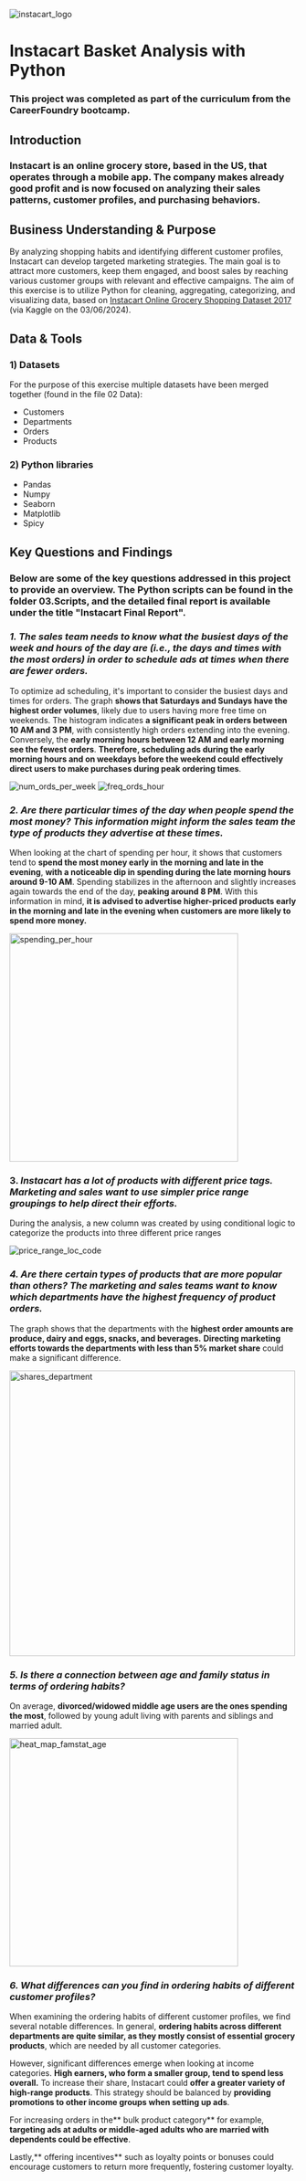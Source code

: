 ![instacart_logo](pictures%20and%20visualization/instacart_logo.png)


# Instacart Basket Analysis with Python
### This project was completed as part of the curriculum from the CareerFoundry bootcamp.

## Introduction
### Instacart is an online grocery store, based in the US, that operates through a mobile app. The company makes already good profit and is now focused on analyzing their sales patterns, customer profiles, and purchasing behaviors.

## Business Understanding & Purpose

By analyzing shopping habits and identifying different customer profiles, Instacart can develop targeted marketing strategies. The main goal is to attract more customers, keep them engaged, and boost sales by reaching various customer groups with relevant and effective campaigns.
The aim of this exercise is to utilize Python for cleaning, aggregating, categorizing, and visualizing data, based on [Instacart Online Grocery Shopping Dataset 2017](www.instacart.com/datasets/grocery-shopping-2017) (via Kaggle on the 03/06/2024).

## Data & Tools
### 1)	Datasets
For the purpose of this exercise multiple datasets have been merged together (found in the file 02 Data):
- Customers
- Departments
- Orders
- Products
### 2)	Python libraries
- Pandas
- Numpy
- Seaborn
- Matplotlib
- Spicy

## Key Questions and Findings
### Below are some of the key questions addressed in this project to provide an overview. The Python scripts can be found in the folder 03.Scripts, and the detailed final report is available under the title "Instacart Final Report".

### _1. The sales team needs to know what the busiest days of the week and hours of the day are (i.e., the days and times with the most orders) in order to schedule ads at times when there are fewer orders._

To optimize ad scheduling, it's important to consider the busiest days and times for orders. The graph **shows that Saturdays and Sundays have the highest order volumes**, likely due to users having more free time on weekends. The histogram indicates **a significant peak in orders between 10 AM and 3 PM**, with consistently high orders extending into the evening. Conversely, the **early morning hours between 12 AM and early morning see the fewest orders**. **Therefore, scheduling ads during the early morning hours and on weekdays before the weekend could effectively direct users to make purchases during peak ordering times**.

![num_ords_per_week](pictures%20and%20visualization/num_ords_per_week.png)   ![freq_ords_hour](pictures%20and%20visualization/freq_ords_hour.png) 

### _2.  Are there particular times of the day when people spend the most money? This information might inform the sales team the type of products they advertise at these times._

When looking at the chart of spending per hour, it shows that customers tend to **spend the most money early in the morning and late in the evening**, **with a noticeable dip in spending during the late morning hours around 9-10 AM**. Spending stabilizes in the afternoon and slightly increases again towards the end of the day, **peaking around 8 PM**. With this information in mind, **it is advised to advertise higher-priced products early in the morning and late in the evening when customers are more likely to spend more money.**

<img src="pictures%20and%20visualization/spending_per_hour.png" alt="spending_per_hour" width="400">



### 3. _Instacart has a lot of products with different price tags. Marketing and sales want to use simpler price range groupings to help direct their efforts._

During the analysis, a new column was created by using conditional logic to categorize the products into three different price ranges

![price_range_loc_code](pictures%20and%20visualization/price_range_loc_code.png) 


### _4. Are there certain types of products that are more popular than others? The marketing and sales teams want to know which departments have the highest frequency of product orders._

The graph shows that the departments with the **highest order amounts are produce, dairy and eggs, snacks, and beverages.**
**Directing marketing efforts towards the departments with less than 5% market share** could make a significant difference.

<img src="pictures%20and%20visualization/shares_department.png" alt="shares_department" width="500">

### _5. Is there a connection between age and family status in terms of ordering habits?_

On average, **divorced/widowed middle age users are the ones spending the most**, followed by young adult living with parents and siblings and married adult.

<img src="pictures%20and%20visualization/heat_map_famstat_age.png" alt="heat_map_famstat_age" width="400">

### _6. What differences can you find in ordering habits of different customer profiles?_

When examining the ordering habits of different customer profiles, we find several notable differences. In general, **ordering habits across different departments are quite similar, as they mostly consist of essential grocery products**, which are needed by all customer categories.

However, significant differences emerge when looking at income categories. **High earners, who form a smaller group, tend to spend less overall.** To increase their share, Instacart could **offer a greater variety of high-range products**. This strategy should be balanced by **providing promotions to other income groups when setting up ads**.

For increasing orders in the** bulk product category** for example, **targeting ads at adults or middle-aged adults who are married with dependents could be effective**.

Lastly,** offering incentives** such as loyalty points or bonuses could encourage customers to return more frequently, fostering customer loyalty.

